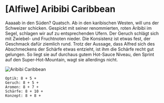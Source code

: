 # \[Alfiwe\] Aribibi Caribbean

Aaaaab in den Süden? Quatsch. Ab in den karibischen Westen, will uns der Schweizer schicken. Gespickt mit seiner renommierten, roten Aribibi im Segel, schlagen wir auf zu entsprechenden Ufern. Der Geruch schlägt sich mit Zwiebel- und Fruchtnoten nieder. Die Konsistenz ist etwas fest, der Geschmack dafür ziemlich rund. Trotz der Aussage, dass Alfred sich des Abschmeckens der Schärfe etwas entzieht, ist ihm die Schärfe recht gut gelungen. So liegt sie auf durchaus gutem Hot-Sauce Niveau, den Sprint auf den Super-Hot-Mountain, wagt sie allerdings nicht.

![Aribibi Caribbean](https://farm8.staticflickr.com/7912/46606015861_46a6758327_h.jpg)

```text
Optik: 8 + 5 + 
Geruch: 8 + 5 +
Aromen: 8 + 7 +
Schärfe: 8 + 10 +
Konzept: 8 + 8 +
```

